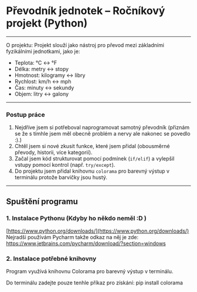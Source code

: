 #  Převodník jednotek – Ročníkový projekt (Python)
---
O projektu:
Projekt slouží jako nástroj pro převod mezi základními fyzikálními jednotkami, jako je:

- Teplota: °C ↔ °F  
- Délka: metry ↔ stopy  
- Hmotnost: kilogramy ↔ libry  
- Rychlost: km/h ↔ mph  
- Čas: minuty ↔ sekundy  
- Objem: litry ↔ galony  

---

###  Postup práce

1. Nejdříve jsem si potřeboval naprogramovat samotný převodník (přiznám se že s tímhle jsem měl obecně problém a nervy ale nakonec se povedlo :).)
2. Chtěl jsem si nové zkusit funkce, které jsem přidal (obousměrné převody, historii, více kategorií).
3. Začal jsem kód strukturovat pomocí podmínek (`if/elif`) a vylepšil vstupy pomocí kontrol (např. `try/except`).
4. Do projektu jsem přidal knihovnu `colorama` pro barevný výstup v terminálu protože barvičky jsou hustý.

---

##  Spuštění programu

### 1. Instalace Pythonu (Kdyby ho někdo neměl :D )
 [https://www.python.org/downloads/](https://www.python.org/downloads/)
Nejradši používám Pycharm takže odkaz na něj je zde:
https://www.jetbrains.com/pycharm/download/?section=windows

### 2. Instalace potřebné knihovny

Program využívá knihovnu Colorama pro barevný výstup v terminálu.

Do terminálu zadejte pouze tenhle příkaz pro získání:
        pip install colorama
 

